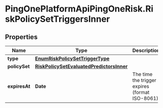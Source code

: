 # PingOnePlatformApiPingOneRisk.RiskPolicySetTriggersInner

## Properties

Name | Type | Description | Notes
------------ | ------------- | ------------- | -------------
**type** | [**EnumRiskPolicySetTriggerType**](EnumRiskPolicySetTriggerType.md) |  | 
**policySet** | [**RiskPolicySetEvaluatedPredictorsInner**](RiskPolicySetEvaluatedPredictorsInner.md) |  | 
**expiresAt** | **Date** | The time the trigger expires (format ISO-8061). | 



